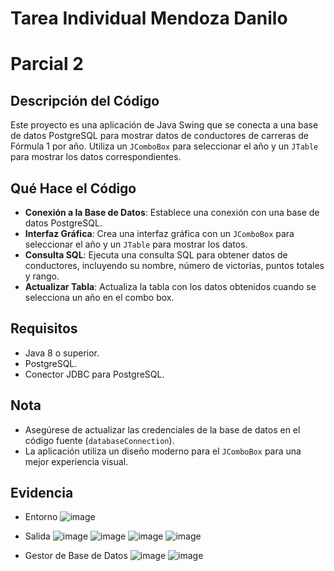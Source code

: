 
# Tarea Individual Mendoza Danilo
# Parcial 2

## Descripción del Código

Este proyecto es una aplicación de Java Swing que se conecta a una base de datos PostgreSQL para mostrar datos de conductores de carreras de Fórmula 1 por año. Utiliza un `JComboBox` para seleccionar el año y un `JTable` para mostrar los datos correspondientes.

## Qué Hace el Código

- **Conexión a la Base de Datos**: Establece una conexión con una base de datos PostgreSQL.
- **Interfaz Gráfica**: Crea una interfaz gráfica con un `JComboBox` para seleccionar el año y un `JTable` para mostrar los datos.
- **Consulta SQL**: Ejecuta una consulta SQL para obtener datos de conductores, incluyendo su nombre, número de victorias, puntos totales y rango.
- **Actualizar Tabla**: Actualiza la tabla con los datos obtenidos cuando se selecciona un año en el combo box.

## Requisitos

- Java 8 o superior.
- PostgreSQL.
- Conector JDBC para PostgreSQL.

## Nota

- Asegúrese de actualizar las credenciales de la base de datos en el código fuente (`databaseConnection`).
- La aplicación utiliza un diseño moderno para el `JComboBox` para una mejor experiencia visual.

## Evidencia

- Entorno
![image](https://github.com/danilomdza/Tarea-Individual---Parcial-2/assets/162849123/2e21c1d9-0c89-4825-967c-e2e1e9ef0b8f)

- Salida
![image](https://github.com/danilomdza/Tarea-Individual---Parcial-2/assets/162849123/c8b830f9-f13a-4856-abb5-fedeb2774485)
![image](https://github.com/danilomdza/Tarea-Individual---Parcial-2/assets/162849123/701dc285-e711-457a-8a5d-d96f4b649b77)
![image](https://github.com/danilomdza/Tarea-Individual---Parcial-2/assets/162849123/0c07314e-a0c5-4eae-9746-78514b766b92)
![image](https://github.com/danilomdza/Tarea-Individual---Parcial-2/assets/162849123/553a00f7-b444-4b37-bbfb-23ba386d6eb0)

- Gestor de Base de Datos
![image](https://github.com/danilomdza/Tarea-Individual---Parcial-2/assets/162849123/bc8a32ad-181f-4725-b2bf-45b70eab5116)
![image](https://github.com/danilomdza/Tarea-Individual---Parcial-2/assets/162849123/06267138-7616-4f21-ac95-283521b002cf)


